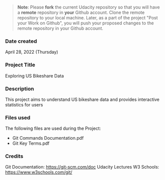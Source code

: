 >**Note**: Please **fork** the current Udacity repository so that you will have a **remote** repository in **your** Github account. Clone the remote repository to your local machine. Later, as a part of the project "Post your Work on Github", you will push your proposed changes to the remote repository in your Github account.

### Date created
April 28, 2022 (Thursday)

### Project Title
Exploring US Bikeshare Data

### Description
This project aims to understand US bikeshare data and provides interactive statistics for users

### Files used
The following files are used during the Project:
* Git Commands Documentation.pdf
* Git Key Terms.pdf

### Credits
Git Documentation: https://git-scm.com/doc
Udacity Lectures
W3 Schools: https://www.w3schools.com/git/
